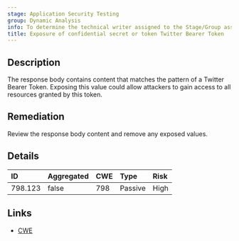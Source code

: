 ```yaml
---
stage: Application Security Testing
group: Dynamic Analysis
info: To determine the technical writer assigned to the Stage/Group associated with this page, see https://handbook.gitlab.com/handbook/product/ux/technical-writing/#assignments
title: Exposure of confidential secret or token Twitter Bearer Token
---
```


## Description

The response body contains content that matches the pattern of a Twitter Bearer Token.
Exposing this value could allow attackers to gain access to all resources granted by this token.

## Remediation

Review the response body content and remove any exposed values.

## Details

| ID | Aggregated | CWE | Type | Risk |
|:---|:-----------|:----|:-----|:-----|
| 798.123 | false | 798 | Passive | High |

## Links

- [CWE](https://cwe.mitre.org/data/definitions/798.html)
